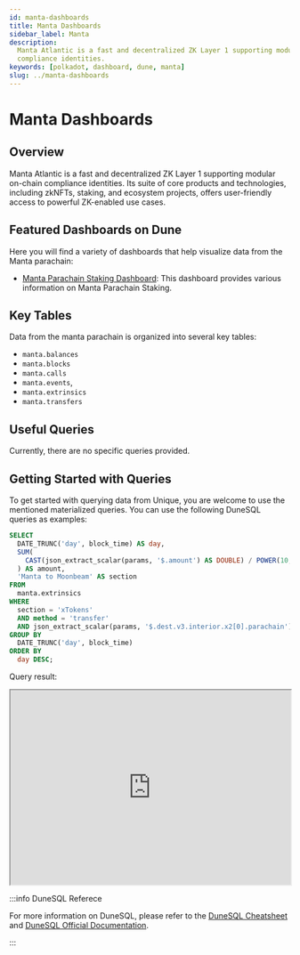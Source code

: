 ```yaml
---
id: manta-dashboards
title: Manta Dashboards
sidebar_label: Manta
description:
  Manta Atlantic is a fast and decentralized ZK Layer 1 supporting modular on-chain
  compliance identities.
keywords: [polkadot, dashboard, dune, manta]
slug: ../manta-dashboards
---
```


# Manta Dashboards

## Overview

Manta Atlantic is a fast and decentralized ZK Layer 1 supporting modular on-chain
compliance identities. Its suite of core products and technologies, including zkNFTs, staking, and
ecosystem projects, offers user-friendly access to powerful ZK-enabled use cases.

## Featured Dashboards on Dune

Here you will find a variety of dashboards that help visualize data from the Manta parachain:

- [Manta Parachain Staking Dashboard](https://dune.com/substrate/manta): This dashboard provides
  various information on Manta Parachain Staking.

## Key Tables

Data from the manta parachain is organized into several key tables:

- `manta.balances`
- `manta.blocks`
- `manta.calls`
- `manta.events`,
- `manta.extrinsics`
- `manta.transfers`

## Useful Queries

Currently, there are no specific queries provided.

## Getting Started with Queries

To get started with querying data from Unique, you are welcome to use the mentioned materialized
queries. You can use the following DuneSQL queries as examples:

```sql title="Manta to Moonbeam XTokens Transfer" showLineNumbers
SELECT
  DATE_TRUNC('day', block_time) AS day,
  SUM(
    CAST(json_extract_scalar(params, '$.amount') AS DOUBLE) / POWER(10, 18)
  ) AS amount,
  'Manta to Moonbeam' AS section
FROM
  manta.extrinsics
WHERE
  section = 'xTokens'
  AND method = 'transfer'
  AND json_extract_scalar(params, '$.dest.v3.interior.x2[0].parachain') = '2004'
GROUP BY
  DATE_TRUNC('day', block_time)
ORDER BY
  day DESC;
```

Query result:

<iframe src="https://dune.com/embeds/3747203/6371404/ea0be060-b61c-4379-8227-f7fc5e04c980" height="350" width="100%"></iframe>

:::info DuneSQL Referece

For more information on DuneSQL, please refer to the [DuneSQL Cheatsheet](../dunesql-cheatsheet.md)
and
[DuneSQL Official Documentation](https://docs.dune.com/query-engine/Functions-and-operators/index).

:::
